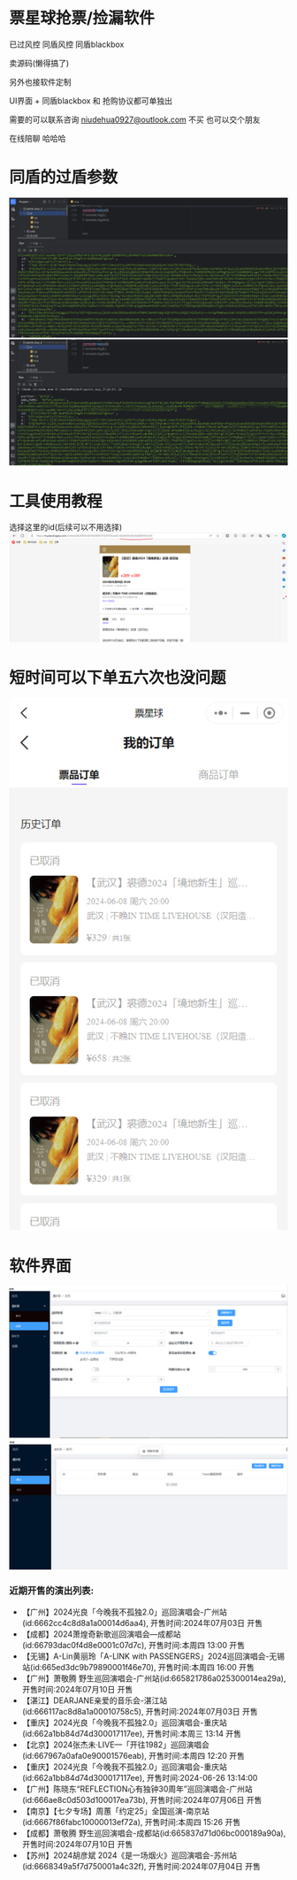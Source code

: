 # 票星球抢票/捡漏软件

已过风控
同盾风控  同盾blackbox

卖源码(懒得搞了)

另外也接软件定制

UI界面 + 同盾blackbox 和 抢购协议都可单独出


需要的可以联系咨询   niudehua0927@outlook.com 
不买 也可以交个朋友 

在线陪聊  哈哈哈

# 同盾的过盾参数
![img.png](images/img3.png)
![img.png](images/img4.png)

# 工具使用教程
选择这里的id(后续可以不用选择)
![img.png](images/img.png)

# 短时间可以下单五六次也没问题
![img.png](images/img1.png)

# 软件界面
![img_1.png](images/img_1.png)
![img_2.png](images/img_2.png)

<!-- SHOW_START -->
### 近期开售的演出列表: 
- 【广州】2024光良「今晚我不孤独2.0」巡回演唱会-广州站(id:6662cc4c8d8a1a00014d6aa4), 开售时间:2024年07月03日 开售
- 【成都】2024萧煌奇新歌巡回演唱会—成都站(id:66793dac0f4d8e0001c07d7c), 开售时间:本周四 13:00 开售
- 【无锡】A-Lin黄丽玲「A-LINK with PASSENGERS」2024巡回演唱会-无锡站(id:665ed3dc9b79890001f46e70), 开售时间:本周四 16:00 开售
- 【广州】萧敬腾 野生巡回演唱会-广州站(id:665821786a025300014ea29a), 开售时间:2024年07月10日 开售
- 【湛江】DEARJANE亲爱的音乐会-湛江站(id:666117ac8d8a1a00010758c5), 开售时间:2024年07月03日 开售
- 【重庆】2024光良「今晚我不孤独2.0」巡回演唱会-重庆站(id:662a1bb84d74d300017117ee), 开售时间:本周三 13:14 开售
- 【北京】2024张杰未·LIVE—「开往1982」巡回演唱会(id:667967a0afa0e90001576eab), 开售时间:本周四 12:20 开售
- 【重庆】2024光良「今晚我不孤独2.0」巡回演唱会-重庆站(id:662a1bb84d74d300017117ee), 开售时间:2024-06-26 13:14:00
- 【广州】陈晓东“REFLECTION心有独钟30周年”巡回演唱会-广州站(id:666ae8c0d503d100017ea73b), 开售时间:2024年07月06日 开售
- 【南京】【七夕专场】周蕙「约定25」全国巡演-南京站(id:6667f86fabc10000013ef72a), 开售时间:本周四 15:26 开售
- 【成都】萧敬腾 野生巡回演唱会-成都站(id:665837d71d06bc000189a90a), 开售时间:2024年07月10日 开售
- 【苏州】2024胡彦斌 2024《是一场烟火》巡回演唱会-苏州站(id:6668349a5f7d750001a4c32f), 开售时间:2024年07月04日 开售

<!-- SHOW_END -->
